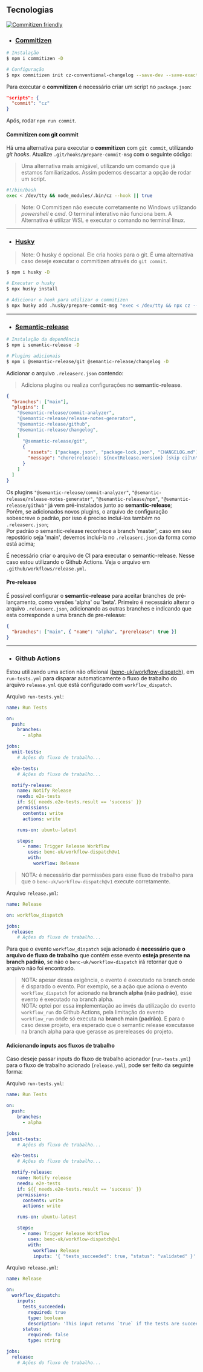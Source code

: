 ## Tecnologias

[![Commitizen friendly](https://img.shields.io/badge/commitizen-friendly-brightgreen.svg)](http://commitizen.github.io/cz-cli/)

- ### [Commitizen](http://commitizen.github.io/cz-cli/)

```sh
# Instalação
$ npm i commitizen -D

# Configuração
$ npx commitizen init cz-conventional-changelog --save-dev --save-exact
```

Para executar o **commitizen** é necessário criar um script no `package.json`:

```json
"scripts": {
  "commit": "cz"
}
```

Após, rodar `npm run commit`.

#### Commitizen com git commit

Há uma alternativa para executar o **commitizen** com `git commit`, utilizando _git hooks_. Atualize `.git/hooks/prepare-commit-msg` com o seguinte código:

> Uma alternativa mais amigável, utilizando um comando que já estamos familiarizados. Assim podemos descartar a opção de rodar um script.

```sh
#!/bin/bash
exec < /dev/tty && node_modules/.bin/cz --hook || true
```

> Note: O Commitizen não execute corretamente no Windows utilizando _powershell_ e _cmd_. O terminal interativo não funciona bem. A Alternativa é utilizar WSL e executar o comando no terminal linux.

---

- ### [Husky](https://typicode.github.io/husky/#/)

> Note: O husky é opcional. Ele cria hooks para o git. É uma alternativa caso deseje executar o commitizen através do `git commit`.

```sh
$ npm i husky -D

# Executar o husky
$ npx husky install

# Adicionar o hook para utilizar o commitizen
$ npx husky add .husky/prepare-commit-msg "exec < /dev/tty && npx cz --hook || true"
```

---

- ### [Semantic-release]()

```sh
# Instalação da dependência
$ npm i semantic-release -D

# Plugins adicionais
$ npm i @semantic-release/git @semantic-release/changelog -D
```

Adicionar o arquivo `.releaserc.json` contendo:

> Adiciona plugins ou realiza configurações no **semantic-release**.

```json
{
  "branches": ["main"],
  "plugins": [
    "@semantic-release/commit-analyzer",
    "@semantic-release/release-notes-generator",
    "@semantic-release/github",
    "@semantic-release/changelog",
    [
      "@semantic-release/git",
      {
        "assets": ["package.json", "package-lock.json", "CHANGELOG.md"],
        "message": "chore(release): ${nextRelease.version} [skip ci]\n\n${nextRelease.notes}"
      }
    ]
  ]
}
```

Os plugins `"@semantic-release/commit-analyzer"`, `"@semantic-release/release-notes-generator"`, `"@semantic-release/npm"`, `"@semantic-release/github"` já vem pré-instalados junto ao **semantic-release**;  
Porém, se adicionados novos plugins, o arquivo de configuração sobescreve o padrão, por isso é preciso incluí-los também no `.releaserc.json`;  
Por padrão o semantic-release reconhece a branch 'master', caso em seu repostório seja 'main', devemos incluí-la no `.releaserc.json` da forma como está acima;

É necessário criar o arquivo de CI para executar o semantic-release. Nesse caso estou utilizando o Github Actions. Veja o arquivo em `.github/workflows/release.yml`.

#### Pre-release

É possível configurar o **semantic-release** para aceitar branches de pré-lançamento, como versões 'alpha' ou 'beta'.
Primeiro é necessário alterar o arquivo `.releaserc.json`, adicionando as outras branches e indicando que esta corresponde a uma branch de pre-release:

```json
{
  "branches": ["main", { "name": "alpha", "prerelease": true }]
}
```

---

- ### Github Actions

Estou utilizando uma action não oficional ([benc-uk/workflow-dispatch](https://github.com/benc-uk/workflow-dispatch)), em `run-tests.yml` para disparar automaticamente o fluxo de trabalho do arquivo `release.yml` que está configurado com `workflow_dispatch`.

Arquivo `run-tests.yml`:

```yml
name: Run Tests

on:
  push:
    branches:
      - alpha

jobs:
  unit-tests:
    # Ações do fluxo de trabalho...

  e2e-tests:
    # Ações do fluxo de trabalho...

  notify-release:
    name: Notify Release
    needs: e2e-tests
    if: ${{ needs.e2e-tests.result == 'success' }}
    permissions:
      contents: write
      actions: write

    runs-on: ubuntu-latest

    steps:
      - name: Trigger Release Workflow
        uses: benc-uk/workflow-dispatch@v1
        with:
          workflow: Release
```

> NOTA: é necessário dar permissões para esse fluxo de trabalho para que o `benc-uk/workflow-dispatch@v1` execute corretamente.

Arquivo `release.yml`:

```yml
name: Release

on: workflow_dispatch

jobs:
  release:
    # Ações do fluxo de trabalho...
```

Para que o evento `workflow_dispatch` seja acionado é **necessário que o arquivo de fluxo de trabalho** que contém esse evento **esteja presente na branch padrão**, se não o `benc-uk/workflow-dispatch` irá retornar que o arquivo não foi encontrado.

> NOTA: apesar dessa exigência, o evento é executado na branch onde é disparado o evento. Por exemplo, se a ação que aciona o evento `workflow_dispatch` for acionado na **branch alpha (não padrão)**, esse evento é executado na branch alpha.  
> NOTA: optei por essa implementação ao invés da utilização do evento `workflow_run` do Github Actions, pela limitação do evento `workflow_run` onde só executa na **branch main (padrão)**. E para o caso desse projeto, era esperado que o semantic release executasse na branch alpha para que gerasse as prereleases do projeto.

#### Adicionando inputs aos fluxos de trabalho

Caso deseje passar inputs do fluxo de trabalho acionador (`run-tests.yml`) para o fluxo de trabalho acionado (`release.yml`), pode ser feito da seguinte forma:

Arquivo `run-tests.yml`:

```yml
name: Run Tests

on:
  push:
    branches:
      - alpha

jobs:
  unit-tests:
    # Ações do fluxo de trabalho...

  e2e-tests:
    # Ações do fluxo de trabalho...

  notify-release:
    name: Notify release
    needs: e2e-tests
    if: ${{ needs.e2e-tests.result == 'success' }}
    permissions:
      contents: write
      actions: write

    runs-on: ubuntu-latest

    steps:
      - name: Trigger Release Workflow
        uses: benc-uk/workflow-dispatch@v1
        with:
          workflow: Release
          inputs: '{ "tests_succeeded": true, "status": "validated" }'
```

Arquivo `release.yml`:

```yml
name: Release

on:
  workflow_dispatch:
    inputs:
      tests_succeeded:
        required: true
        type: boolean
        description: 'This input returns `true` if the tests are succeeded.'
      status:
        required: false
        type: string

jobs:
  release:
    # Ações do fluxo de trabalho...
```
